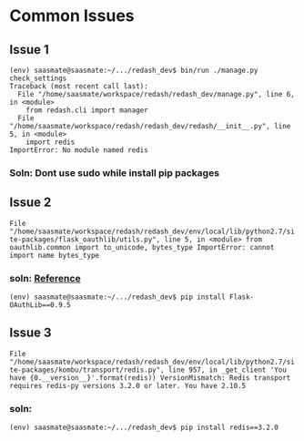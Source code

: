 # Common Issues

## Issue 1
>
	(env) saasmate@saasmate:~/.../redash_dev$ bin/run ./manage.py check_settings
	Traceback (most recent call last):
	  File "/home/saasmate/workspace/redash/redash_dev/manage.py", line 6, in <module>
	    from redash.cli import manager
	  File "/home/saasmate/workspace/redash/redash_dev/redash/__init__.py", line 5, in <module>
	    import redis
	ImportError: No module named redis

### Soln: Dont use sudo while install pip packages

## Issue 2
>
  `File "/home/saasmate/workspace/redash/redash_dev/env/local/lib/python2.7/site-packages/flask_oauthlib/utils.py", line 5, in <module>
    from oauthlib.common import to_unicode, bytes_type
ImportError: cannot import name bytes_type`

### soln: [Reference](https://github.com/getredash/redash/issues/3266)
>
	(env) saasmate@saasmate:~/.../redash_dev$ pip install Flask-OAuthLib==0.9.5



## Issue 3
>
  `File "/home/saasmate/workspace/redash/redash_dev/env/local/lib/python2.7/site-packages/kombu/transport/redis.py", line 957, in _get_client
    'You have {0.__version__}'.format(redis))
VersionMismatch: Redis transport requires redis-py versions 3.2.0 or later. You have 2.10.5`

### soln:
>
	(env) saasmate@saasmate:~/.../redash_dev$ pip install redis==3.2.0
